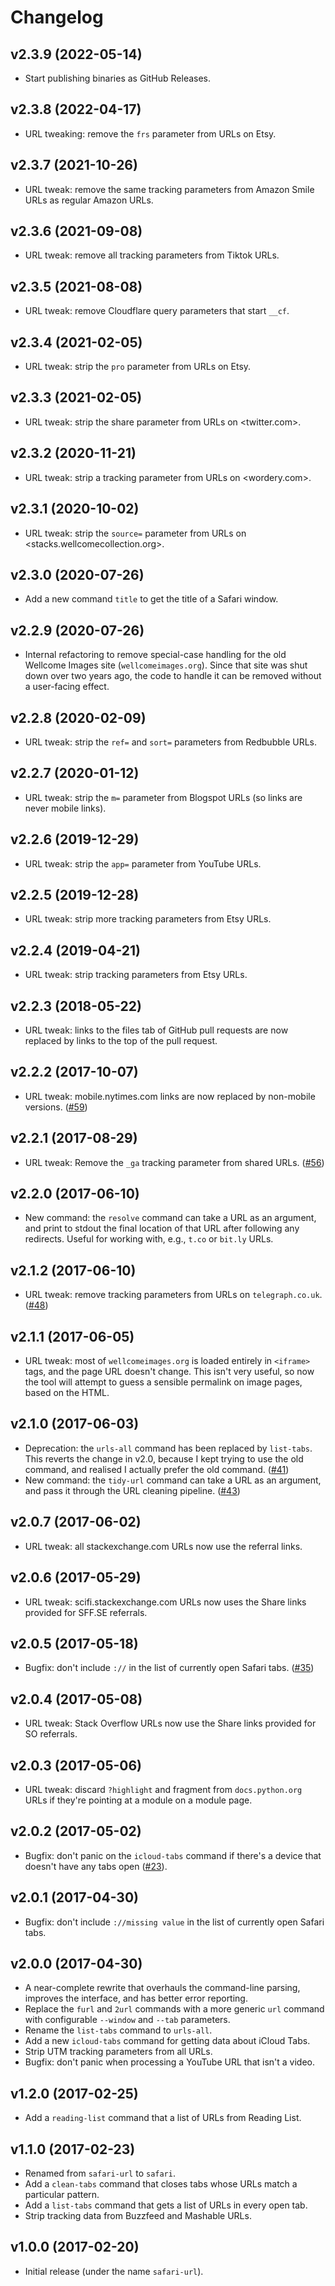 # Changelog

## v2.3.9 (2022-05-14)

*   Start publishing binaries as GitHub Releases.

## v2.3.8 (2022-04-17)

*   URL tweaking: remove the `frs` parameter from URLs on Etsy.

## v2.3.7 (2021-10-26)

*   URL tweak: remove the same tracking parameters from Amazon Smile URLs as regular Amazon URLs.

## v2.3.6 (2021-09-08)

*   URL tweak: remove all tracking parameters from Tiktok URLs.

## v2.3.5 (2021-08-08)

*   URL tweak: remove Cloudflare query parameters that start `__cf`.

## v2.3.4 (2021-02-05)

*   URL tweak: strip the `pro` parameter from URLs on Etsy.

## v2.3.3 (2021-02-05)

*   URL tweak: strip the share parameter from URLs on <twitter.com>.

## v2.3.2 (2020-11-21)

*   URL tweak: strip a tracking parameter from URLs on <wordery.com>.

## v2.3.1 (2020-10-02)

*   URL tweak: strip the `source=` parameter from URLs on <stacks.wellcomecollection.org>.

## v2.3.0 (2020-07-26)

*   Add a new command `title` to get the title of a Safari window.

## v2.2.9 (2020-07-26)

*   Internal refactoring to remove special-case handling for the old Wellcome Images site (`wellcomeimages.org`).
    Since that site was shut down over two years ago, the code to handle it can be removed without a user-facing effect.

## v2.2.8 (2020-02-09)

*   URL tweak: strip the `ref=` and `sort=` parameters from Redbubble URLs.

## v2.2.7 (2020-01-12)

*   URL tweak: strip the `m=` parameter from Blogspot URLs (so links are never mobile links).

## v2.2.6 (2019-12-29)

*   URL tweak: strip the `app=` parameter from YouTube URLs.

## v2.2.5 (2019-12-28)

*   URL tweak: strip more tracking parameters from Etsy URLs.

## v2.2.4 (2019-04-21)

*   URL tweak: strip tracking parameters from Etsy URLs.

## v2.2.3 (2018-05-22)

*   URL tweak: links to the files tab of GitHub pull requests are now replaced
    by links to the top of the pull request.

## v2.2.2 (2017-10-07)

*   URL tweak: mobile.nytimes.com links are now replaced by non-mobile versions.
    ([#59](https://github.com/alexwlchan/safari.rs/issues/59))

## v2.2.1 (2017-08-29)

*   URL tweak: Remove the `_ga` tracking parameter from shared URLs.
    ([#56](https://github.com/alexwlchan/safari.rs/issues/56))

## v2.2.0 (2017-06-10)

*   New command: the `resolve` command can take a URL as an argument, and print to stdout the final location of that URL after following any redirects.
    Useful for working with, e.g., `t.co` or `bit.ly` URLs.

## v2.1.2 (2017-06-10)

*   URL tweak: remove tracking parameters from URLs on `telegraph.co.uk`.
    ([#48](https://github.com/alexwlchan/safari.rs/issues/48))

## v2.1.1 (2017-06-05)

*   URL tweak: most of `wellcomeimages.org` is loaded entirely in `<iframe>` tags, and the page URL doesn't change.
    This isn't very useful, so now the tool will attempt to guess a sensible permalink on image pages, based on the HTML.

## v2.1.0 (2017-06-03)

*   Deprecation: the `urls-all` command has been replaced by `list-tabs`.
    This reverts the change in v2.0, because I kept trying to use the old command, and realised I actually prefer the old command.
    ([#41](https://github.com/alexwlchan/safari.rs/pull/41))
*   New command: the `tidy-url` command can take a URL as an argument, and
    pass it through the URL cleaning pipeline.
    ([#43](https://github.com/alexwlchan/safari.rs/pull/43))

## v2.0.7 (2017-06-02)

*   URL tweak: all stackexchange.com URLs now use the referral links.

## v2.0.6 (2017-05-29)

*   URL tweak: scifi.stackexchange.com URLs now uses the Share links provided for SFF.SE referrals.

## v2.0.5 (2017-05-18)

*   Bugfix: don't include `://` in the list of currently open Safari tabs.
    ([#35](https://github.com/alexwlchan/safari.rs/issues/35))

## v2.0.4 (2017-05-08)

*   URL tweak: Stack Overflow URLs now use the Share links provided for SO referrals.

## v2.0.3 (2017-05-06)

*   URL tweak: discard `?highlight` and fragment from `docs.python.org` URLs
    if they're pointing at a module on a module page.

## v2.0.2 (2017-05-02)

*   Bugfix: don't panic on the `icloud-tabs` command if there's a device that doesn't have any tabs open ([#23](https://github.com/alexwlchan/safari.rs/issues/23)).

## v2.0.1 (2017-04-30)

*   Bugfix: don't include `://missing value` in the list of currently open Safari tabs.

## v2.0.0 (2017-04-30)

*   A near-complete rewrite that overhauls the command-line parsing, improves the interface, and has better error reporting.
*   Replace the `furl` and `2url` commands with a more generic `url` command with configurable `--window` and `--tab` parameters.
*   Rename the `list-tabs` command to `urls-all`.
*   Add a new `icloud-tabs` command for getting data about iCloud Tabs.
*   Strip UTM tracking parameters from all URLs.
*   Bugfix: don't panic when processing a YouTube URL that isn't a video.

## v1.2.0 (2017-02-25)

*   Add a `reading-list` command that a list of URLs from Reading List.

## v1.1.0 (2017-02-23)

*   Renamed from `safari-url` to `safari`.
*   Add a `clean-tabs` command that closes tabs whose URLs match a particular pattern.
*   Add a `list-tabs` command that gets a list of URLs in every open tab.
*   Strip tracking data from Buzzfeed and Mashable URLs.

## v1.0.0 (2017-02-20)

*   Initial release (under the name `safari-url`).
